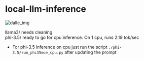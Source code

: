# local-llm-inference

![dalle_img](https://github.com/user-attachments/assets/d3b9982b-246f-463d-8f25-979375930864)


llama3/ needs cleaning<br>
phi-3.5/ ready to go for cpu inference. On 1 cpu, runs 2.19 tok/sec<br>
* For phi-3.5 inference on cpu just run the script `./phi-3.5/run_phi35moe_cpu.py` after updating the prompt<br>
